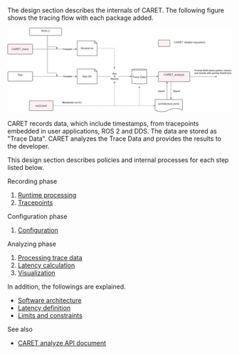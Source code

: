 The design section describes the internals of CARET.
The following figure shows the tracing flow with each package added.

![architecture](../imgs/design.drawio.png)

CARET records data, which include timestamps, from tracepoints embedded in user applications, ROS 2 and DDS.
The data are stored as "Trace Data".
CARET analyzes the Trace Data and provides the results to the developer.

This design section describes policies and internal processes for each step listed below.

Recording phase

1. [Runtime processing](./runtime_processing/)
1. [Tracepoints](./trace_points/)

Configuration phase

1. [Configuration](./configuration/)

Analyzing phase

1. [Processing trace data](./processing_trace_data/)
1. [Latency calculation](./latency_definitions/)
1. [Visualization](./visualizations/)

In addition, the followings are explained.

- [Software architecture](./software_architecture/)
- [Latency definition](./latency_definitions/)
- [Limits and constraints](./latency_definitions/)

See also

- [CARET analyze API document](https://tier4.github.io/CARET_analyze/)
